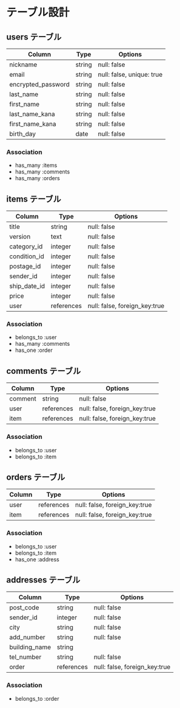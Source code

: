 # テーブル設計

## users テーブル

| Column              | Type    | Options                   |
| ------------------  | ------- | ------------------------- |
| nickname            | string  | null: false               |
| email               | string  | null: false, unique: true |
| encrypted_password  | string  | null: false               |
| last_name           | string  | null: false               |
| first_name          | string  | null: false               |
| last_name_kana      | string  | null: false               |
| first_name_kana     | string  | null: false               |
| birth_day           | date    | null: false               |

### Association
- has_many :items
- has_many :comments
- has_many :orders


## items テーブル

| Column       | Type       | Options                        |
| ------------ | ---------- | ------------------------------ |
| title        | string     | null: false                    |
| version      | text       | null: false                    |
| category_id  | integer    | null: false                    |
| condition_id | integer    | null: false                    |
| postage_id   | integer    | null: false                    |
| sender_id    | integer    | null: false                    |
| ship_date_id | integer    | null: false                    |
| price        | integer    | null: false                    |
| user         | references | null: false, foreign_key:true  |

### Association
- belongs_to :user
- has_many :comments
- has_one :order


## comments テーブル

| Column       | Type       | Options                        |
| ------------ | ---------- | ------------------------------ |
| comment      | string     | null: false                    |
| user         | references | null: false, foreign_key:true  |
| item         | references | null: false, foreign_key:true  |

### Association
- belongs_to :user
- belongs_to :item


## orders テーブル

| Column           | Type       | Options                        |
| ---------------- | ---------- | ------------------------------ |
| user             | references | null: false, foreign_key:true  |
| item             | references | null: false, foreign_key:true  |

### Association
- belongs_to :user 
- belongs_to :item
- has_one :address


## addresses テーブル

| Column           | Type       | Options                        |
| ---------------- | ---------- | ------------------------------ |
| post_code        | string     | null: false                    |
| sender_id        | integer    | null: false                    |
| city             | string     | null: false                    |
| add_number       | string     | null: false                    |
| building_name    | string     |                                |
| tel_number       | string     | null: false                    |
| order            | references | null: false, foreign_key:true  |

### Association
- belongs_to :order